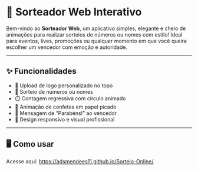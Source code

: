 # 🎉 Sorteador Web Interativo

Bem-vindo ao **Sorteador Web**, um aplicativo simples, elegante e cheio de animações para realizar sorteios de números ou nomes com estilo! Ideal para eventos, lives, promoções ou qualquer momento em que você queira escolher um vencedor com emoção e autoridade.

---

## ✨ Funcionalidades

- 📸 Upload de logo personalizado no topo
- 🔢 Sorteio de números ou nomes
- ⏱️ Contagem regressiva com círculo animado
- 🎊 Animação de confetes em papel picado
- 🎉 Mensagem de “Parabéns!” ao vencedor
- 📱 Design responsivo e visual profissional

---

## 🖥️ Como usar
Acesse aqui: https://adsmendees11.github.io/Sorteio-Online/
